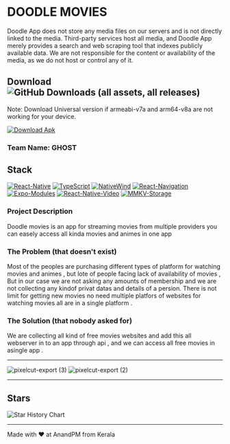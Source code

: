# DOODLE MOVIES
Doodle App does not store any media files on our servers and is not directly linked to the media. Third-party services host all media, and Doodle App merely provides a search and web scraping tool that indexes publicly available data. We are not responsible for the content or availability of the media, as we do not host or control any of it.
## Download  ![GitHub Downloads (all assets, all releases)](https://img.shields.io/github/downloads/punisher-303/Doodle-Movie-App/total?link=https%3A%2F%2Fgithub.com%2Fpunisher-303%2FDoodle-Movie-App%2Freleases)
Note: Download Universal version if armeabi-v7a and arm64-v8a are not working for your device.

[![Download Apk](https://custom-icon-badges.demolab.com/badge/-Download_Apk-blue?style=for-the-badge&logo=download&logoColor=white "Download Apk")](https://github.com/punisher-303/vDoodle-Movie-App/releases)
### Team Name: GHOST
## Stack
<p align="left">
     
[![React-Native](https://custom-icon-badges.demolab.com/badge/-React_Native-287aad?style=for-the-badge&logo=react&logoColor=white)](https://reactnative.dev/)
[![TypeScript](https://custom-icon-badges.demolab.com/badge/Typescript-3078C6?style=for-the-badge&logo=typescript&logoColor=white)](https://www.typescriptlang.org/)
[![NativeWind](https://custom-icon-badges.demolab.com/badge/Native_Wind-0CA6E9?style=for-the-badge&logo=tailwind&logoColor=white)](https://www.nativewind.dev/)
[![React-Navigation](https://custom-icon-badges.demolab.com/badge/React_Navigation-6838d9?style=for-the-badge&logo=menu&logoColor=white)](https://reactnavigation.org/)
[![Expo-Modules](https://custom-icon-badges.demolab.com/badge/Expo_Modules-black?style=for-the-badge&logo=expo&logoColor=white)](https://docs.expo.dev/modules/overview/)
[![React-Native-Video](https://custom-icon-badges.demolab.com/badge/React_native_video-38d9c9?style=for-the-badge&logo=video&logoColor=white)](https://thewidlarzgroup.github.io/react-native-video/)
[![MMKV-Storage](https://custom-icon-badges.demolab.com/badge/MMKV_Storage-yellow?style=for-the-badge&logo=zap&logoColor=white)](https://github.com/mrousavy/react-native-mmkv)



</p>

### Project Description
Doodle movies is an app for streaming movies from multiple providers you can easely access all kinda movies and animes in one app

### The Problem (that doesn't exist)
Most of the peoples are purchasing different types of platform for watching movies and animes , but lote of people facing lack of availability of movies ,
But in our case we are not asking any amounts of membership and we are not collecting any kindof privat datas and details of a persion. 
There is not limit for getting new movies no need multiple platfors of websites for watching movies all are in a single platform .

### The Solution (that nobody asked for)
We are collecting all kind of free movies websites and add this all webserver in to an app through api , and we can access all free movies in asingle app .
<br>
___
![pixelcut-export (3)](https://github.com/user-attachments/assets/fddcccda-6071-464c-84f1-f6c9f180d3d9)
![pixelcut-export (2)](https://github.com/user-attachments/assets/b0d6f98e-e18d-4b3e-94c2-9d01ae163dd5)
___

## Stars
 <picture>
   <source media="(prefers-color-scheme: dark)" srcset="https://api.star-history.com/svg?repos=punisher-303/Doodle-Movie-App&type=Date&theme=dark" />
   <source media="(prefers-color-scheme: light)" srcset="https://api.star-history.com/svg?repos=punisher-303/Doodle-Movie-App&type=Date" />
   <img alt="Star History Chart" src="https://api.star-history.com/svg?repos=punisher-303/Doodle-Movie-App&type=Date" />
 </picture>
</a>

---
Made with ❤️ at AnandPM from Kerala 


